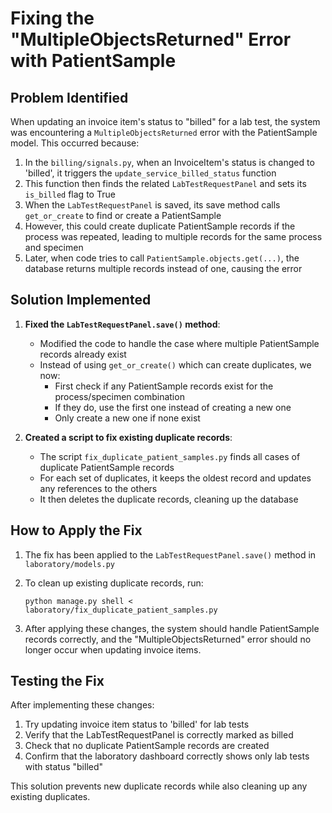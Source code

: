 # Fixing the "MultipleObjectsReturned" Error with PatientSample

## Problem Identified

When updating an invoice item's status to "billed" for a lab test, the system was encountering a `MultipleObjectsReturned` error with the PatientSample model. This occurred because:

1. In the `billing/signals.py`, when an InvoiceItem's status is changed to 'billed', it triggers the `update_service_billed_status` function
2. This function then finds the related `LabTestRequestPanel` and sets its `is_billed` flag to True
3. When the `LabTestRequestPanel` is saved, its save method calls `get_or_create` to find or create a PatientSample
4. However, this could create duplicate PatientSample records if the process was repeated, leading to multiple records for the same process and specimen
5. Later, when code tries to call `PatientSample.objects.get(...)`, the database returns multiple records instead of one, causing the error

## Solution Implemented

1. **Fixed the `LabTestRequestPanel.save()` method**:
   - Modified the code to handle the case where multiple PatientSample records already exist
   - Instead of using `get_or_create()` which can create duplicates, we now:
     - First check if any PatientSample records exist for the process/specimen combination
     - If they do, use the first one instead of creating a new one
     - Only create a new one if none exist

2. **Created a script to fix existing duplicate records**:
   - The script `fix_duplicate_patient_samples.py` finds all cases of duplicate PatientSample records
   - For each set of duplicates, it keeps the oldest record and updates any references to the others
   - It then deletes the duplicate records, cleaning up the database

## How to Apply the Fix

1. The fix has been applied to the `LabTestRequestPanel.save()` method in `laboratory/models.py`

2. To clean up existing duplicate records, run:
   ```
   python manage.py shell < laboratory/fix_duplicate_patient_samples.py
   ```

3. After applying these changes, the system should handle PatientSample records correctly, and the "MultipleObjectsReturned" error should no longer occur when updating invoice items.

## Testing the Fix

After implementing these changes:

1. Try updating invoice item status to 'billed' for lab tests
2. Verify that the LabTestRequestPanel is correctly marked as billed
3. Check that no duplicate PatientSample records are created
4. Confirm that the laboratory dashboard correctly shows only lab tests with status "billed"

This solution prevents new duplicate records while also cleaning up any existing duplicates.